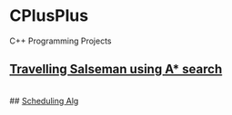 # CPlusPlus
C++ Programming Projects

## <a href="https://github.com/isaacmba/TravellingSalesmanAStar/tree/f0f109cfd1615be42f8628a88ba6e0fac7e5a077">Travelling Salseman using A* search<a/>
<br>
## <a href="https://github.com/isaacmba/SchedulingAlg/tree/7d3a280260dc32ccfa1b6e98dff43a037cf65d82">Scheduling Alg</a><br>

